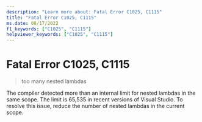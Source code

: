 ```yaml
---
description: "Learn more about: Fatal Error C1025, C1115"
title: "Fatal Error C1025, C1115"
ms.date: 08/17/2022
f1_keywords: ["C1025", "C1115"]
helpviewer_keywords: ["C1025", "C1115"]
---
```

# Fatal Error C1025, C1115

> too many nested lambdas

The compiler detected more than an internal limit for nested lambdas in the same scope. The limit is 65,535 in recent versions of Visual Studio. To resolve this issue, reduce the number of nested lambdas in the current scope.
